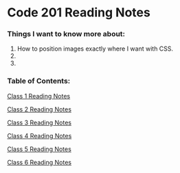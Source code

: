 # Code 201 Reading Notes

### Things I want to know more about:

1. How to position images exactly where I want with CSS.
2. 
3. 


### Table of Contents:

[Class 1 Reading Notes](class-01.md)

[Class 2 Reading Notes](class-02.md)

[Class 3 Reading Notes](class-03.md)

[Class 4 Reading Notes](class-04.md)

[Class 5 Reading Notes](class-05.md)

[Class 6 Reading Notes](class-06.md)
